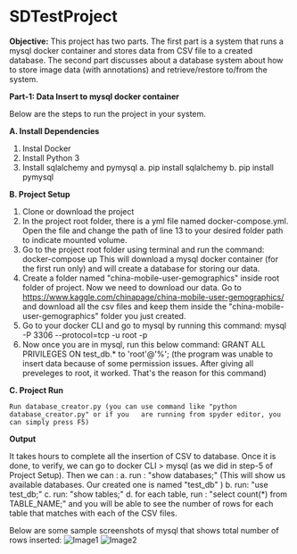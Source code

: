 # SDTestProject

**Objective:**
This project has two parts. The first part is a system that runs a mysql docker container and stores data from CSV file to a created database. The second part discusses about a database system about how to store image data (with annotations) and retrieve/restore to/from the system.

**Part-1: Data Insert to mysql docker container**

Below are the steps to run the project in your system.

**A. Install Dependencies**

1. Instal Docker
2. Install Python 3
3.  Install sqlalchemy and pymysql
a. pip install  sqlalchemy
b. pip install  pymysql

**B. Project Setup**
1. Clone or download the project
2. In the project root folder, there is a yml file named docker-compose.yml. Open the file and change the path of line 13 to your desired folder path to indicate mounted volume.
3. Go to the project root folder using terminal and run the command: 
docker-compose up
This will download a mysql docker container (for the first run only) and will create a database for storing our data.
4. Create a folder named "china-mobile-user-gemographics" inside root folder of project. Now we need to download our data. Go to https://www.kaggle.com/chinapage/china-mobile-user-gemographics/  and download all the csv files and keep them inside the "china-mobile-user-gemographics" folder you just created.
5. Go to your docker CLI and go to mysql by running this command:
mysql -P 3306 --protocol=tcp -u root -p
6. Now once you are in mysql, run this below command:
GRANT ALL PRIVILEGES ON test_db.* to 'root'@'%';
(the program was unable to insert data because of some permission issues. After giving all preveleges to root, it worked. That's the reason for this command)

**C. Project Run**

	Run database_creator.py (you can use command like "python  database_creator.py" or if you 	are running from spyder editor, you can simply press F5)

**Output**

It takes hours to complete all the insertion of CSV to database. Once it is done, to verify, we can go to docker CLI > mysql (as we did in step-5 of Project Setup). Then we can :
a. run :  "show databases;" (This will show us available databases. Our created one is named "test_db" )
b. run: "use test_db;"
c. run: "show tables;"
d. for each table, run : "select count(*) from TABLE_NAME;" and you will be able to see the number of rows for each table that matches with each of the CSV files.

Below are some sample screenshots of mysql that shows total number of rows inserted:
![Image1](https://github.com/SadiHassan/SDTestProject/tree/master/img/1.png)
![Image2](https://github.com/SadiHassan/SDTestProject/tree/master/img/2.png)

